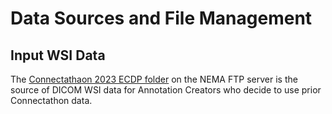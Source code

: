 # Data Sources and File Management

## Input WSI Data

The [Connectathaon 2023 ECDP folder](ftp://medical.nema.org//MEDICAL/Dicom/DataSets/WG26/WG26Connectathon2023_ECDP) on the NEMA FTP server is the source of DICOM WSI data for
Annotation Creators who decide to use prior Connectathon data.



